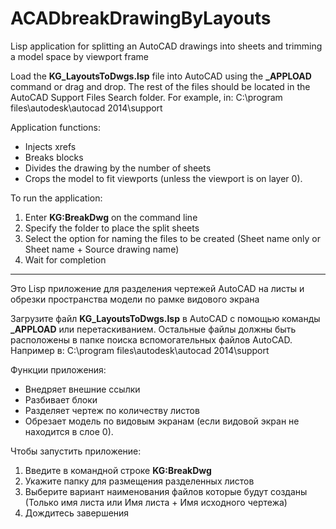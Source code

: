 # ACADbreakDrawingByLayouts
Lisp application for splitting an AutoCAD drawings into sheets and trimming a model space by viewport frame

Load the **KG_LayoutsToDwgs.lsp** file into AutoCAD using the **_APPLOAD** command or drag and drop.
The rest of the files should be located in the AutoCAD Support Files Search folder.
For example, in:
C:\program files\autodesk\autocad 2014\support

Application functions:
* Injects xrefs
* Breaks blocks
* Divides the drawing by the number of sheets
* Crops the model to fit viewports (unless the viewport is on layer 0).

To run the application:
1. Enter **KG:BreakDwg** on the command line
2. Specify the folder to place the split sheets
3. Select the option for naming the files to be created (Sheet name only or Sheet name + Source drawing name)
4. Wait for completion


--------------------------------------------------------------------------------------------
Это Lisp приложение для разделения чертежей AutoCAD на листы и обрезки пространства модели по рамке видового экрана

Загрузите файл **KG_LayoutsToDwgs.lsp** в AutoCAD с помощью команды **_APPLOAD** или перетаскиванием.
Остальные файлы должны быть расположены в папке поиска вспомогательных файлов AutoCAD. 
Например в:
C:\program files\autodesk\autocad 2014\support

Функции приложения:
* Внедряет внешние ссылки
* Разбивает блоки
* Разделяет чертеж по количеству листов 
* Обрезает модель по видовым экранам (если видовой экран не находится в слое 0). 

Чтобы запустить приложение:
1. Введите в командной строке **KG:BreakDwg**
2. Укажите папку для размещения разделенных листов
3. Выберите вариант наименования файлов которые будут созданы (Только имя листа или Имя листа + Имя исходного чертежа)
4. Дождитесь завершения

